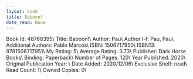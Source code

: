 ```yaml
---
layout: book
title: Baboon!
date_read: None
---
```


Book Id: 48768395\ 
Title: Baboon!\ 
Author: Pau\ 
Author l-f: Pau, Pau\ 
Additional Authors: Pablo Marcos\ 
ISBN: 1506717950\ 
ISBN13: 9781506717951\ 
My Rating: 5\ 
Average Rating: 3.73\ 
Publisher: Dark Horse Books\ 
Binding: Paperback\ 
Number of Pages: 120\ 
Year Published: 2020\ 
Original Publication Year: \ 
Date Added: 2020/12/06\ 
Exclusive Shelf: read\ 
Read Count: 1\ 
Owned Copies: 0\ 

